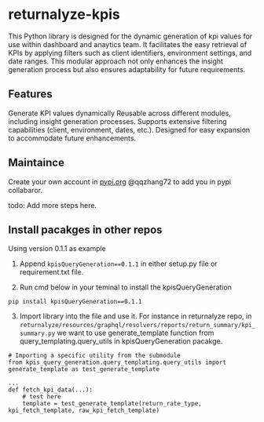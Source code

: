 # returnalyze-kpis
This Python library is designed for the dynamic generation of kpi values for use within dashboard and anaytics team. It facilitates the easy retrieval of KPIs by applying filters such as client identifiers, environment settings, and date ranges. This modular approach not only enhances the insight generation process but also ensures adaptability for future requirements.

## Features
Generate KPI values dynamically 
Reusable across different modules, including insight generation processes.
Supports extensive filtering capabilities (client, environment, dates, etc.).
Designed for easy expansion to accommodate future enhancements.



## Maintaince

Create your own account in [pypi.org](https://pypi.org/) 
@qqzhang72 to add you in pypi collabaror. 

todo: Add more steps here. 


## Install pacakges in other repos
Using version 0.1.1 as example 

1. Append  `kpisQueryGeneration==0.1.1` in either setup.py file or requirement.txt file.

2. Run cmd below in your teminal to install the kpisQueryGeneration
```
pip install kpisQueryGeneration==0.1.1 
```
3. Import library into the file and use it. For instance in returnalyze repo, in `returnalyze/resources/graphql/resolvers/reports/return_summary/kpi_summary.py` we want to use generate_template function from query_templating.query_utils in kpisQueryGeneration pacakge.
```
# Importing a specific utility from the submodule
from kpis_query_generation.query_templating.query_utils import generate_template as test_generate_template

...
def fetch_kpi_data(...):
    # test here
    template = test_generate_template(return_rate_type, kpi_fetch_template, raw_kpi_fetch_template)

```
